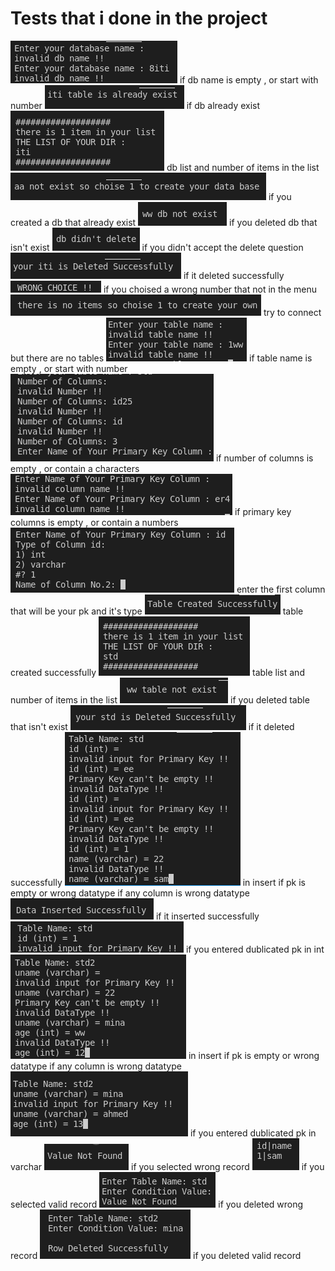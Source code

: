 # Tests that i done in the project
![img](./img/1.png)
if db name is empty , or start with number
![img](./img/2.png)
if db already exist
![img](./img/3.png)
db list and number of items in the list
![img](./img/4.png)
if you created a db that already exist
![img](./img/5.png)
if you deleted db that isn't exist
![img](./img/6.png)
if you didn't accept the delete question
![img](./img/7.png)
if it deleted successfully
![img](./img/8.png)
if you choised a wrong number that not in the menu
![img](./img/9.png)
try to connect but there are no tables
![img](./img/10.png)
if table name is empty , or start with number
![img](./img/11.png)
if number of columns is empty , or contain a characters
![img](./img/12.png)
if primary key columns is empty , or contain a numbers
![img](./img/13.png)
enter the first column that will be your pk and it's type
![img](./img/14.png)
table created successfully
![img](./img/15.png)
table list and number of items in the list
![img](./img/16.png)
if you deleted table that isn't exist
![img](./img/17.png)
if it deleted successfully
![img](./img/19.png)
in insert if pk is empty or wrong datatype 
if any column is wrong datatype
![img](./img/20.png)
if it inserted successfully
![img](./img/21.png)
if you entered dublicated pk in int
![img](./img/22.png)
in insert if pk is empty or wrong datatype 
if any column is wrong datatype
![img](./img/23.png)
if you entered dublicated pk in varchar
![img](./img/24.png)
if you selected wrong record
![img](./img/25.png)
if you selected valid record
![img](./img/26.png)
if you deleted wrong record
![img](./img/27.png)
if you deleted valid record
